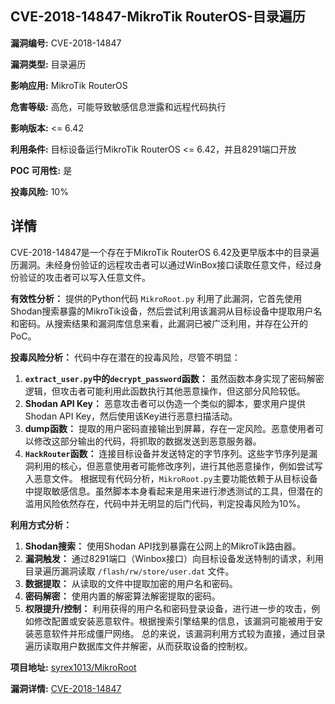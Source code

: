 ## CVE-2018-14847-MikroTik RouterOS-目录遍历

**漏洞编号:** CVE-2018-14847

**漏洞类型:** 目录遍历

**影响应用:** MikroTik RouterOS

**危害等级:** 高危，可能导致敏感信息泄露和远程代码执行

**影响版本:** <= 6.42

**利用条件:** 目标设备运行MikroTik RouterOS <= 6.42，并且8291端口开放

**POC 可用性:** 是

**投毒风险:** 10%

## 详情

CVE-2018-14847是一个存在于MikroTik RouterOS 6.42及更早版本中的目录遍历漏洞。未经身份验证的远程攻击者可以通过WinBox接口读取任意文件，经过身份验证的攻击者可以写入任意文件。

**有效性分析：**
提供的Python代码 `MikroRoot.py` 利用了此漏洞，它首先使用Shodan搜索暴露的MikroTik设备，然后尝试利用该漏洞从目标设备中提取用户名和密码。从搜索结果和漏洞库信息来看，此漏洞已被广泛利用，并存在公开的PoC。

**投毒风险分析：**
代码中存在潜在的投毒风险，尽管不明显：
1.  **`extract_user.py`中的`decrypt_password`函数：**  虽然函数本身实现了密码解密逻辑，但攻击者可能利用此函数执行其他恶意操作，但这部分风险较低。
2.  **Shodan API Key：**  恶意攻击者可以伪造一个类似的脚本，要求用户提供Shodan API Key，然后使用该Key进行恶意扫描活动。
3.  **dump函数：** 提取的用户密码直接输出到屏幕，存在一定风险。恶意使用者可以修改这部分输出的代码，将抓取的数据发送到恶意服务器。
4.  **`HackRouter`函数：** 连接目标设备并发送特定的字节序列。这些字节序列是漏洞利用的核心，但恶意使用者可能修改序列，进行其他恶意操作，例如尝试写入恶意文件。
   根据现有代码分析，`MikroRoot.py`主要功能依赖于从目标设备中提取敏感信息。虽然脚本本身看起来是用来进行渗透测试的工具，但潜在的滥用风险依然存在，代码中并无明显的后门代码，判定投毒风险为10%。

**利用方式分析：**
1.  **Shodan搜索：** 使用Shodan API找到暴露在公网上的MikroTik路由器。
2.  **漏洞触发：**  通过8291端口（Winbox接口）向目标设备发送特制的请求，利用目录遍历漏洞读取 `/flash/rw/store/user.dat` 文件。
3.  **数据提取：** 从读取的文件中提取加密的用户名和密码。
4.  **密码解密：** 使用内置的解密算法解密提取的密码。
5.  **权限提升/控制：** 利用获得的用户名和密码登录设备，进行进一步的攻击，例如修改配置或安装恶意软件。根据搜索引擎结果的信息，该漏洞可能被用于安装恶意软件并形成僵尸网络。
总的来说，该漏洞利用方式较为直接，通过目录遍历读取用户数据库文件并解密，从而获取设备的控制权。

**项目地址:** [syrex1013/MikroRoot](https://github.com/syrex1013/MikroRoot)

**漏洞详情:** [CVE-2018-14847](https://nvd.nist.gov/vuln/detail/CVE-2018-14847)